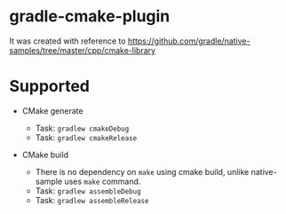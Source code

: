 # gradle-cmake-plugin

It was created with reference to https://github.com/gradle/native-samples/tree/master/cpp/cmake-library

# Supported

* CMake generate
  - Task: `gradlew cmakeDebug`
  - Task: `gradlew cmakeRelease`

* CMake build
  - There is no dependency on `make` using cmake build, unlike native-sample uses `make` command.
  - Task: `gradlew assembleDebug`
  - Task: `gradlew assembleRelease`

